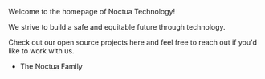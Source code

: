 Welcome to the homepage of Noctua Technology!

We strive to build a safe and equitable future through technology.

Check out our open source projects here and feel free to reach out if you'd like to work with us. 

- The Noctua Family
